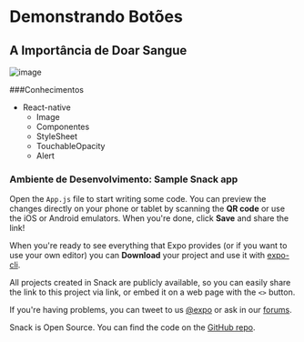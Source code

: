 # Demonstrando Botões
## A Importância de Doar Sangue

![image](https://user-images.githubusercontent.com/93789218/173670478-e70a101e-b504-4e0c-aedc-36ef555023e2.png)

###Conhecimentos

- React-native
  - Image
  - Componentes
  - StyleSheet
  - TouchableOpacity
  - Alert



### Ambiente de Desenvolvimento: Sample Snack app

Open the `App.js` file to start writing some code. You can preview the changes directly on your phone or tablet by scanning the **QR code** or use the iOS or Android emulators. When you're done, click **Save** and share the link!

When you're ready to see everything that Expo provides (or if you want to use your own editor) you can **Download** your project and use it with [expo-cli](https://docs.expo.io/get-started/installation).

All projects created in Snack are publicly available, so you can easily share the link to this project via link, or embed it on a web page with the `<>` button.

If you're having problems, you can tweet to us [@expo](https://twitter.com/expo) or ask in our [forums](https://forums.expo.io/c/snack).

Snack is Open Source. You can find the code on the [GitHub repo](https://github.com/expo/snack).
